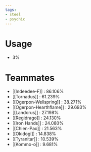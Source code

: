 ```yaml
---
tags:
- steel
- psychic
---
```

# Usage
- 3%
# Teammates
- [[Indeedee-F]] : 86.106%
- [[Tornadus]] : 61.239%
- [[Ogerpon-Wellspring]] : 38.271%
- [[Ogerpon-Hearthflame]] : 29.693%
- [[Landorus]] : 27.198%
- [[Regidrago]] : 24.130%
- [[Iron Hands]] : 24.080%
- [[Chien-Pao]] : 21.563%
- [[Okidogi]] : 14.838%
- [[Tyranitar]] : 10.539%
- [[Kommo-o]] : 9.681%